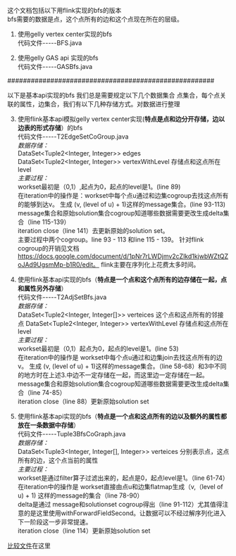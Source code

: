 这个文档包括以下用flink实现的bfs的版本<br>
bfs需要的数据是点，这个点所有的边和这个点现在所在的层级。

1. 使用gelly vertex center实现的bfs <br>
	代码文件-----BFS.java

2. 使用gelly GAS api 实现的bfs <br>
	代码文件-----GASBfs.java

#####################################################

以下是基本api实现的bfs
我们总是需要规定以下几个数据集合
点集合，每个点关联的属性，边集合，我们有以下几种存储方式。对数据进行整理

3. 使用flink基本api模拟gelly vertex center实现(**特点是点和边分开存储，边以边表的形式存储**）的bfs<br>
代码文件-----T2EdgeSetCoGroup.java<br>
*数据存储：<br>*
DataSet<Tuple2<Integer, Integer>> edges<br>
DataSet<Tuple2<Integer, Integer>> vertexWithLevel 存储点和这点所在level<br>
*主要过程：<br>*
workset最初是（0,1）,起点为0，起点的level是1。(line 89)<br>
在iteration中的操作是：workset中每个点u通过和边集cogroup去找这点所有的能够到达v。
生成 (v, (level of u) + 1)这样的message集合。(line 93-113)<br>
message集合和原始solution集合cogroup知道哪些数据需要更改生成delta集合（line 115-139）<br>
iteration close（line 141）去更新原始的solution set。<br>
主要过程中两个cogroup。line 93 - 113 和line 115 - 139。 针对flink cogroup的开销见文档
https://docs.google.com/document/d/1pNr7rLWDjmv2cZlkd1kjwbWZtQZoJAd9UgsmMp-b1R0/edit。 flink主要在序列化上花费太多时间。

4. 使用flink基本api实现的bfs（**特点是一个点和这个点所有的边存储在一起，点和属性另外存储**）<br>
代码文件-----T2AdjSetBfs.java<br>
*数据存储：<br>*
DataSet<Tuple2<Integer, Integer[]>> verteices 这个点和这点所有的邻接点
DataSet<Tuple2<Integer, Integer>> vertexWithLevel 存储点和这点所在level<br>
*主要过程：<br>*
workset最初是（0,1）起点为0，起点的level是1。(line 53)<br>
在iteration中的操作是 workset中每个点u通过和边集join去找这点所有的边v。
生成 (v, (level of u) + 1)这样的message集合。（line 58-68）和3中不同的地方时在上述3.中边不一定存储在一起，而这里边一定存储在一起。<br>
message集合和原始solution集合cogroup知道哪些数据需要更改生成delta集合（line 74-85）<br>
iteration close（line 88）更新原始solution set

5. 使用flink基本api实现的bfs（**特点是一个点和这点所有的边以及额外的属性都放在一条数据中存储**）<br>
代码文件-----Tuple3BfsCoGraph.java<br>
*数据存储：<br>*
DataSet<Tuple3<Integer, Integer[], Integer>> verteices 分别表示点，这点所有的边，这个点当前的属性<br>
*主要过程：<br>*
workset是通过filter算子过滤出来的，起点是0，起点level是1。（line 61-74）<br>
在iteration中的操作是 workset直接由点u和边集flatmap生成（v,（level of u) + 1) 这样的message的集合（line 78-90）<br>
delta是通过 message和solutionset cogroup得出（line 91-112）尤其值得注意的是这里使用withForwardFieldSecond。让数据可以不经过解序列化进入下一阶段这一步非常提速。<br>
iteration close（line 114）更新原始solution set<br>

<a href="https://docs.google.com/spreadsheets/d/1xDOspfTyHqvdbwztA1B-tFgdCL-2_DqzVgbm1rR3s5U/edit?usp=sharing" title="Title">比较文件</a>在这里
